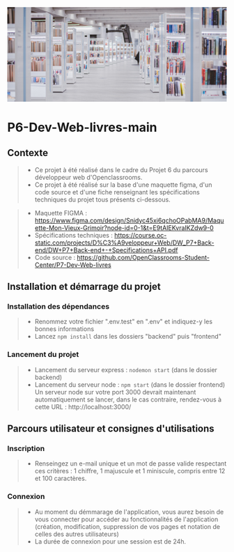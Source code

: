 <img src="/frontend/src/images/home_banner.jpg">

# P6-Dev-Web-livres-main

## Contexte
>* Ce projet à été réalisé dans le cadre du Projet 6 du parcours développeur web d'Openclassrooms. <br />
>* Ce projet à été réalisé sur la base d'une maquette figma, d'un code source et d'une fiche renseignant les spécifications techniques du projet tous présents ci-dessous. <br />

> * Maquette FIGMA : https://www.figma.com/design/Snidyc45xi6qchoOPabMA9/Maquette-Mon-Vieux-Grimoir?node-id=0-1&t=E9tAIEKvraIKZdw9-0
> * Spécifications techniques : https://course.oc-static.com/projects/D%C3%A9veloppeur+Web/DW_P7+Back-end/DW+P7+Back-end+-+Specifications+API.pdf
> * Code source : https://github.com/OpenClassrooms-Student-Center/P7-Dev-Web-livres

## Installation et démarrage du projet 

### Installation des dépendances 

>* Renommez votre fichier ".env.test" en ".env" et indiquez-y les bonnes informations 
>* Lancez `npm install` dans les dossiers "backend" puis "frontend"

### Lancement du projet

>* Lancement du serveur express : `nodemon start` (dans le dossier backend)
>* Lancement du serveur node : `npm start` (dans le dossier frontend)
>Un serveur node sur votre port 3000 devrait maintenant automatiquement se lancer, dans le cas contraire, rendez-vous à cette URL : http://localhost:3000/

## Parcours utilisateur et consignes d'utilisations 

### Inscription 

>* Renseingez un e-mail unique et un mot de passe valide respectant ces critères : 1 chiffre, 1 majuscule et 1 miniscule, compris entre 12 et 100 caractères.

### Connexion
>* Au moment du démmarage de l'application, vous aurez besoin de vous connecter pour accéder au fonctionnalités de l'application (création, modification, suppression de vos pages et notation de celles des autres utilisateurs) <br />
>* La durée de connexion pour une session est de 24h.



